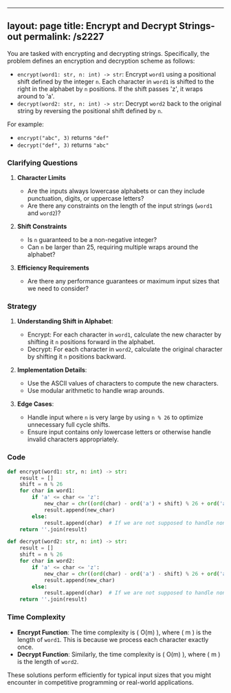 
---
layout: page
title:  Encrypt and Decrypt Strings-out
permalink: /s2227
---

You are tasked with encrypting and decrypting strings. Specifically, the problem defines an encryption and decryption scheme as follows:

- `encrypt(word1: str, n: int) -> str`: Encrypt `word1` using a positional shift defined by the integer `n`. Each character in `word1` is shifted to the right in the alphabet by `n` positions. If the shift passes 'z', it wraps around to 'a'.
- `decrypt(word2: str, n: int) -> str`: Decrypt `word2` back to the original string by reversing the positional shift defined by `n`.

For example:
- `encrypt("abc", 3)` returns `"def"`
- `decrypt("def", 3)` returns `"abc"`

### Clarifying Questions

1. **Character Limits**
   - Are the inputs always lowercase alphabets or can they include punctuation, digits, or uppercase letters?
   - Are there any constraints on the length of the input strings (`word1` and `word2`)?

2. **Shift Constraints**
   - Is `n` guaranteed to be a non-negative integer?
   - Can `n` be larger than 25, requiring multiple wraps around the alphabet?

3. **Efficiency Requirements**
   - Are there any performance guarantees or maximum input sizes that we need to consider?

### Strategy

1. **Understanding Shift in Alphabet**:
    - Encrypt: For each character in `word1`, calculate the new character by shifting it `n` positions forward in the alphabet.
    - Decrypt: For each character in `word2`, calculate the original character by shifting it `n` positions backward.

2. **Implementation Details**:
    - Use the ASCII values of characters to compute the new characters.
    - Use modular arithmetic to handle wrap arounds.

3. **Edge Cases**:
    - Handle input where `n` is very large by using `n % 26` to optimize unnecessary full cycle shifts.
    - Ensure input contains only lowercase letters or otherwise handle invalid characters appropriately.

### Code

```python
def encrypt(word1: str, n: int) -> str:
    result = []
    shift = n % 26
    for char in word1:
        if 'a' <= char <= 'z':
            new_char = chr((ord(char) - ord('a') + shift) % 26 + ord('a'))
            result.append(new_char)
        else:
            result.append(char)  # If we are not supposed to handle non lowercase alphabet
    return ''.join(result)

def decrypt(word2: str, n: int) -> str:
    result = []
    shift = n % 26
    for char in word2:
        if 'a' <= char <= 'z':
            new_char = chr((ord(char) - ord('a') - shift) % 26 + ord('a'))
            result.append(new_char)
        else:
            result.append(char)  # If we are not supposed to handle non lowercase alphabet
    return ''.join(result)
```

### Time Complexity

- **Encrypt Function**: The time complexity is \( O(m) \), where \( m \) is the length of `word1`. This is because we process each character exactly once.
- **Decrypt Function**: Similarly, the time complexity is \( O(m) \), where \( m \) is the length of `word2`.

These solutions perform efficiently for typical input sizes that you might encounter in competitive programming or real-world applications.